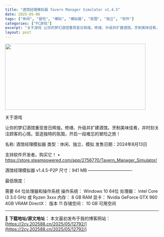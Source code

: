```yaml
---
title: "酒馆经理模拟器 Tavern Manager Simulator v1.4.5"
date: 2025-05-06
tags: ["休闲", "冒险", "模拟", "模拟器", "氛围", "独立", "软件"]
categories: ["PC游戏"]
excerpt: "关于游戏 让你的梦幻酒馆重现昔日辉煌。修缮、升级并扩建酒馆。烹制美味佳肴，并时刻关注顾客的心情。营造独特的氛围，开启一段难忘的冒险之旅！ 名称: 酒馆经理模拟器 类型：休闲、独立、模拟 发售日期：2024年8月13日 支持软件开发者。购买它！ • https://store.steampowered&hellip;"
layout: post
---
```


<img class="aligncenter size-full wp-image-12789" src="https://2cy.202588.cn/wp-content/uploads/2025/05/202505061526506.webp" alt="" width="460" height="215" />

关于游戏

让你的梦幻酒馆重现昔日辉煌。修缮、升级并扩建酒馆。烹制美味佳肴，并时刻关注顾客的心情。营造独特的氛围，开启一段难忘的冒险之旅！

名称: 酒馆经理模拟器
类型：休闲、独立、模拟
发售日期：2024年8月13日

支持软件开发者。购买它！
• https://store.steampowered.com/app/2756770/Tavern_Manager_Simulator/

酒馆经理模拟器 v1.4.5-P2P
尺寸：941 MB
——————————-

最低限度：

需要 64 位处理器和操作系统
操作系统： Windows 10 64位
处理器： Intel Core i3 3.0 GHz 或 Ryzen 3xxx
内存： 8 GB RAM
显卡： Nvidia GeForce GTX 960 4GB VRAM
DirectX： 版本 11
存储空间： 10 GB 可用空间

---
📖 **下载地址/原文地址：** 本文最初发布于我的博客网站：[https://2cy.202588.cn/2025/05/12792/](https://2cy.202588.cn/2025/05/12792/)
